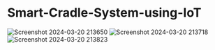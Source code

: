 # Smart-Cradle-System-using-IoT
![Screenshot 2024-03-20 213650](https://github.com/sivaramakrishna56/Smart-Cradle-System-using-IoT/assets/140140073/bc98a1c4-e632-46ef-9213-9c6684156dcc)
![Screenshot 2024-03-20 213718](https://github.com/sivaramakrishna56/Smart-Cradle-System-using-IoT/assets/140140073/f2ab5367-f69a-4315-b160-c87f80bf409f)
![Screenshot 2024-03-20 213823](https://github.com/sivaramakrishna56/Smart-Cradle-System-using-IoT/assets/140140073/dd974d5e-6844-48b1-9ef5-c91314c9814a)
